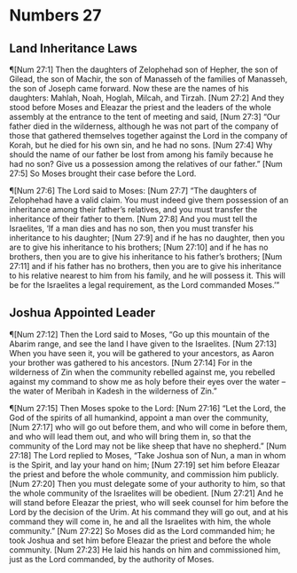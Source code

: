 # Numbers 27

## Land Inheritance Laws
¶[Num 27:1] Then the daughters of Zelophehad son of Hepher, the son of Gilead, the son of Machir, the son of Manasseh of the families of Manasseh, the son of Joseph came forward. Now these are the names of his daughters: Mahlah, Noah, Hoglah, Milcah, and Tirzah.
[Num 27:2] And they stood before Moses and Eleazar the priest and the leaders of the whole assembly at the entrance to the tent of meeting and said,
[Num 27:3] “Our father died in the wilderness, although he was not part of the company of those that gathered themselves together against the Lord in the company of Korah, but he died for his own sin, and he had no sons.
[Num 27:4] Why should the name of our father be lost from among his family because he had no son? Give us a possession among the relatives of our father.”
[Num 27:5] So Moses brought their case before the Lord.

¶[Num 27:6] The Lord said to Moses:
[Num 27:7] “The daughters of Zelophehad have a valid claim. You must indeed give them possession of an inheritance among their father’s relatives, and you must transfer the inheritance of their father to them.
[Num 27:8] And you must tell the Israelites, ‘If a man dies and has no son, then you must transfer his inheritance to his daughter;
[Num 27:9] and if he has no daughter, then you are to give his inheritance to his brothers;
[Num 27:10] and if he has no brothers, then you are to give his inheritance to his father’s brothers;
[Num 27:11] and if his father has no brothers, then you are to give his inheritance to his relative nearest to him from his family, and he will possess it. This will be for the Israelites a legal requirement, as the Lord commanded Moses.’”

## Joshua Appointed Leader
¶[Num 27:12] Then the Lord said to Moses, “Go up this mountain of the Abarim range, and see the land I have given to the Israelites.
[Num 27:13] When you have seen it, you will be gathered to your ancestors, as Aaron your brother was gathered to his ancestors.
[Num 27:14] For in the wilderness of Zin when the community rebelled against me, you rebelled against my command to show me as holy before their eyes over the water – the water of Meribah in Kadesh in the wilderness of Zin.”

¶[Num 27:15] Then Moses spoke to the Lord:
[Num 27:16] “Let the Lord, the God of the spirits of all humankind, appoint a man over the community,
[Num 27:17] who will go out before them, and who will come in before them, and who will lead them out, and who will bring them in, so that the community of the Lord may not be like sheep that have no shepherd.”
[Num 27:18] The Lord replied to Moses, “Take Joshua son of Nun, a man in whom is the Spirit, and lay your hand on him;
[Num 27:19] set him before Eleazar the priest and before the whole community, and commission him publicly.
[Num 27:20] Then you must delegate some of your authority to him, so that the whole community of the Israelites will be obedient.
[Num 27:21] And he will stand before Eleazar the priest, who will seek counsel for him before the Lord by the decision of the Urim. At his command they will go out, and at his command they will come in, he and all the Israelites with him, the whole community.”
[Num 27:22] So Moses did as the Lord commanded him; he took Joshua and set him before Eleazar the priest and before the whole community.
[Num 27:23] He laid his hands on him and commissioned him, just as the Lord commanded, by the authority of Moses.
